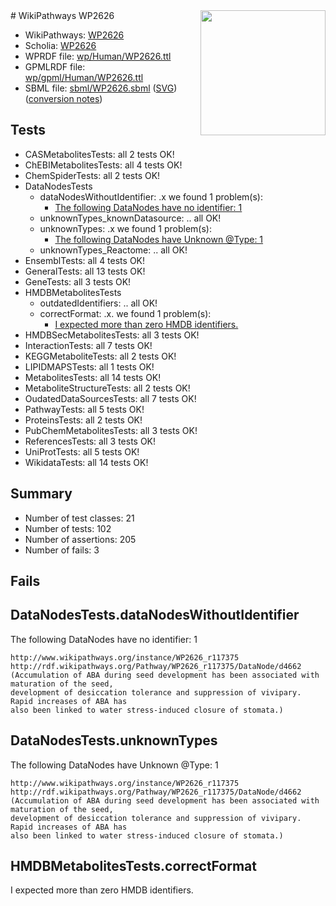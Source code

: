 <img style="float: right; width: 200px" src="../logo.png" />
# WikiPathways WP2626

* WikiPathways: [WP2626](https://identifiers.org/wikipathways:WP2626)
* Scholia: [WP2626](https://scholia.toolforge.org/wikipathways/WP2626)
* WPRDF file: [wp/Human/WP2626.ttl](../wp/Human/WP2626.ttl)
* GPMLRDF file: [wp/gpml/Human/WP2626.ttl](../wp/gpml/Human/WP2626.ttl)
* SBML file: [sbml/WP2626.sbml](../sbml/WP2626.sbml) ([SVG](../sbml/WP2626.svg)) ([conversion notes](../sbml/WP2626.txt))

## Tests
* CASMetabolitesTests: all 2 tests OK!
* ChEBIMetabolitesTests: all 4 tests OK!
* ChemSpiderTests: all 2 tests OK!
* DataNodesTests
    * dataNodesWithoutIdentifier: .x we found 1 problem(s):
        * [The following DataNodes have no identifier: 1](#d2d32fa0)
    * unknownTypes_knownDatasource: .. all OK!
    * unknownTypes: .x we found 1 problem(s):
        * [The following DataNodes have Unknown @Type: 1](#839973df)
    * unknownTypes_Reactome: .. all OK!
* EnsemblTests: all 4 tests OK!
* GeneralTests: all 13 tests OK!
* GeneTests: all 3 tests OK!
* HMDBMetabolitesTests
    * outdatedIdentifiers: .. all OK!
    * correctFormat: .x. we found 1 problem(s):
        * [I expected more than zero HMDB identifiers.](#ad154c1e)
* HMDBSecMetabolitesTests: all 3 tests OK!
* InteractionTests: all 7 tests OK!
* KEGGMetaboliteTests: all 2 tests OK!
* LIPIDMAPSTests: all 1 tests OK!
* MetabolitesTests: all 14 tests OK!
* MetaboliteStructureTests: all 2 tests OK!
* OudatedDataSourcesTests: all 7 tests OK!
* PathwayTests: all 5 tests OK!
* ProteinsTests: all 2 tests OK!
* PubChemMetabolitesTests: all 3 tests OK!
* ReferencesTests: all 3 tests OK!
* UniProtTests: all 5 tests OK!
* WikidataTests: all 14 tests OK!


## Summary

* Number of test classes: 21
* Number of tests: 102
* Number of assertions: 205
* Number of fails: 3

## Fails

<a name="d2d32fa0" />

## DataNodesTests.dataNodesWithoutIdentifier

The following DataNodes have no identifier: 1
```
http://www.wikipathways.org/instance/WP2626_r117375 http://rdf.wikipathways.org/Pathway/WP2626_r117375/DataNode/d4662 (Accumulation of ABA during seed development has been associated with maturation of the seed, 
development of desiccation tolerance and suppression of vivipary. Rapid increases of ABA has 
also been linked to water stress-induced closure of stomata.)
```

<a name="839973df" />

## DataNodesTests.unknownTypes

The following DataNodes have Unknown @Type: 1
```
http://www.wikipathways.org/instance/WP2626_r117375 http://rdf.wikipathways.org/Pathway/WP2626_r117375/DataNode/d4662 (Accumulation of ABA during seed development has been associated with maturation of the seed, 
development of desiccation tolerance and suppression of vivipary. Rapid increases of ABA has 
also been linked to water stress-induced closure of stomata.)
```

<a name="ad154c1e" />

## HMDBMetabolitesTests.correctFormat

I expected more than zero HMDB identifiers.
